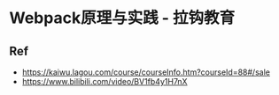 # Webpack原理与实践 - 拉钩教育

## Ref

* <https://kaiwu.lagou.com/course/courseInfo.htm?courseId=88#/sale>
* <https://www.bilibili.com/video/BV1fb4y1H7nX>